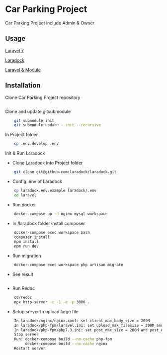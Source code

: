 # Car Parking Project

Car Parking Project include Admin & Owner

## Usage

[Laravel 7](https://laravel.com/docs/7.x/releases)

[Laradock](https://laradock.io/)

[Laravel & Module](https://github.com/nWidart/laravel-modules)

## Installation

Clone Car Parking Project repository

```bash
```

Clone and update gitsubmodule

```bash
    git submodule init
    git submodule update --init --recursive
```
In Project folder

```bash
    cp .env.develop .env
```

Init & Run Laradock

- Clone Laradock into Project folder
```bash
    git clone git@github.com:laradock/laradock.git
```

- Config .env of Laradock
```bash
    cp laradock.env.example laradock/.env
    cd laravel
```

- Run docker
```bash
    docker-compose up -d nginx mysql workspace
```

- In /laradock folder install composer
```bash
    docker-compose exec workspace bash
    composer install
    npm install
    npm run dev
```

- Run migration
```bash
    docker-compose exec workspace php artisan migrate 
```

- See result
```open webrowser localhost:90
```

- Run Redoc
```bash 
    cd/redoc
    npx http-server -c -1 -o -p 3006 .  
```

- Setup server to upload large file
```bash 
    In laradock/nginx/nginx.conf: set client_max_body_size = 200M
    In laradock/php-fpm/laravel.ini: set upload_max_filesize = 200M and post_max_size = 200M
    In laradock/php-fpm/php7.3.ini: set post_max_size = 200M and post_max_size = 200M
    Stop server
    Run: docker-compose build --no-cache php-fpm
         docker-compose build --no-cache nginx
    Restart server
```

